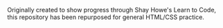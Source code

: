 Originally created to show progress through Shay Howe's Learn to Code, 
this repository has been repurposed for general HTML/CSS practice.